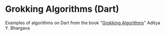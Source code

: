 # Grokking Algorithms (Dart)

Examples of algorithms on Dart from the book "[Grokking Algorithms](https://www.manning.com/books/grokking-algorithms)" Aditya Y. Bhargava